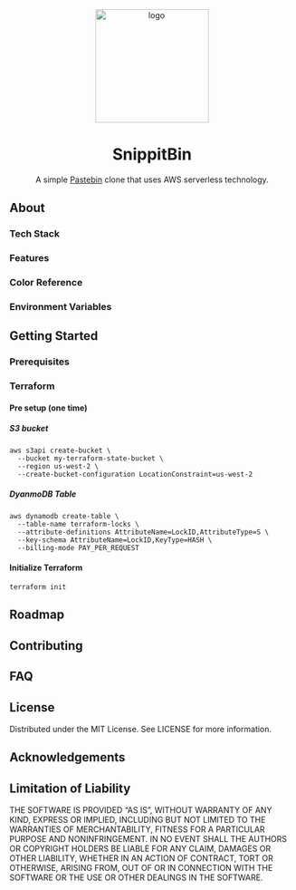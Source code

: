 <div align="center">
  <img src="assets/logo.png" alt="logo" width="200" height="auto" />
  <h1>SnippitBin</h1>
  <p>A simple <a href="">Pastebin</a> clone that uses AWS serverless technology.</p>
</div>


## About

### Tech Stack
### Features
### Color Reference
### Environment Variables

## Getting Started
### Prerequisites




### Terraform

#### Pre setup (one time)

##### S3 bucket
```
aws s3api create-bucket \
  --bucket my-terraform-state-bucket \
  --region us-west-2 \
  --create-bucket-configuration LocationConstraint=us-west-2
```

##### DyanmoDB Table
```
aws dynamodb create-table \
  --table-name terraform-locks \
  --attribute-definitions AttributeName=LockID,AttributeType=S \
  --key-schema AttributeName=LockID,KeyType=HASH \
  --billing-mode PAY_PER_REQUEST
```

#### Initialize Terraform
```
terraform init
```


## Roadmap
## Contributing
## FAQ

## License
Distributed under the MIT License. See LICENSE for more information.

## Acknowledgements

## Limitation of Liability
THE SOFTWARE IS PROVIDED “AS IS”, WITHOUT WARRANTY OF ANY KIND, EXPRESS OR IMPLIED, INCLUDING BUT NOT LIMITED TO THE WARRANTIES OF MERCHANTABILITY, FITNESS FOR A PARTICULAR PURPOSE AND NONINFRINGEMENT. IN NO EVENT SHALL THE AUTHORS OR COPYRIGHT HOLDERS BE LIABLE FOR ANY CLAIM, DAMAGES OR OTHER LIABILITY, WHETHER IN AN ACTION OF CONTRACT, TORT OR OTHERWISE, ARISING FROM, OUT OF OR IN CONNECTION WITH THE SOFTWARE OR THE USE OR OTHER DEALINGS IN THE SOFTWARE.
